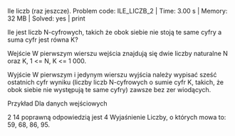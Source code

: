 Ile liczb (raz jeszcze).
Problem code: ILE_LICZB_2 | Time: 3.00 s | Memory: 32 MB | Solved: yes | print

Ile jest liczb N-cyfrowych, takich że obok siebie nie stoją te same cyfry a suma cyfr jest równa K?

Wejście
W pierwszym wierszu wejścia znajdują się dwie liczby naturalne N oraz K, 1 <= N, K <= 1 000.

Wyjście
W pierwszym i jedynym wierszu wyjścia należy wypisać sześć ostatnich cyfr wyniku (liczby liczb N-cyfrowych o sumie cyfr K, takich, że obok siebie nie występują te same cyfry) zawsze bez zer wiodących.

Przykład
Dla danych wejściowych

2 14
poprawną odpowiedzią jest
4
Wyjaśnienie
Liczby, o których mowa to: 59, 68, 86, 95.